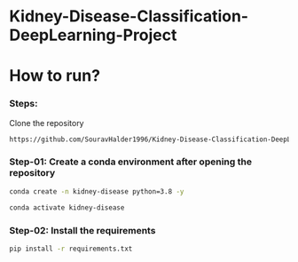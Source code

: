 # Kidney-Disease-Classification-DeepLearning-Project



# How to run?

### Steps:
Clone the repository

```bash
https://github.com/SouravHalder1996/Kidney-Disease-Classification-DeepLearning-Project.git
```

### Step-01: Create a conda environment after opening the repository

```bash
conda create -n kidney-disease python=3.8 -y
```

```bash
conda activate kidney-disease
```


### Step-02: Install the requirements

```bash
pip install -r requirements.txt
```


